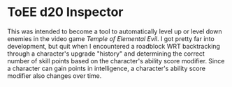 # ToEE d20 Inspector

This was intended to become a tool to automatically level up or level down enemies in the video game _Temple of Elemental Evil_. I got pretty far into development, but quit when I encountered a roadblock WRT backtracking through a  character's upgrade "history" and determining the correct number of skill points based on the character's ability score modifier. Since a character can gain points in intelligence, a character's ability score modifier also changes over time.
